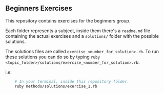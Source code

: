 Beginners Exercises
--

This repository contains exercises for the beginners group.

Each folder represents a subject, inside them there's a `readme.md` file containing the actual exercises and a `solutions/` folder with the possible solutions.

The solutions files are called `exercise_<number_for_solution>.rb`. To run these solutions you can do so by typing `ruby <topic_folder>/solutions/exercise_<number_for_solution>.rb`.

i.e:

```bash
    # In your terminal, inside this repository folder.
    ruby methods/solutions/exercise_1.rb
```
